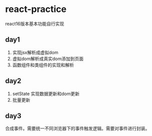 # react-practice
react16版本基本功能自行实现
## day1
1. 实现jsx解析成虚拟dom
2. 虚拟dom解析成真实dom添加到页面
3. 函数组件和类组件的实现和解析
## day2
1. setState 实现数据更新和dom更新
2. 批量更新

## day3
合成事件。需要统一不同浏览器下的事件触发逻辑。需要对事件进行封装。

